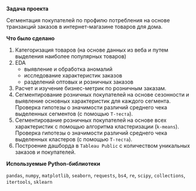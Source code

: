 **Задача проекта**

Cегментация покупателей по профилю потребления на основе транзакций заказов в интернет-магазине товаров для дома.

**Что было сделано**

1. Категоризация товаров (на основе данных из веба и путем выделения наиболее популярных товаров)
2. EDA 
	* выявление и обработка аномалий 
	* исследование характеристик заказов
	* разделений оптовых и розничных заказов
3. Расчет и изучение бизнес-метрик по розничным заказам.
4. Сегментирование розничных покупателей на основе сезонности и выявление основных характеристик для каждого сегмента. 
Проверка гипотезы о значимости различий среднего чека выделенных сегментов (с помощью `T-теста`).
5. Сегментирование розничных покупателей на основе всех характеристик с помощью алгоритма кластеризации (`k-means`). 
Проверка гипотезы о значимости различий среднего чека выделенных кластеров (с помощью `T-теста`).
6. Построение дашборда в `Tableau Public` с количеством уникальных заказов и покупателей.

**Используемые Python-библиотеки**

`pandas`, `numpy`, `matplotlib`, `seaborn`, `requests`, `bs4`, `re`, `scipy`, `collections`, `itertools`, `sklearn`

